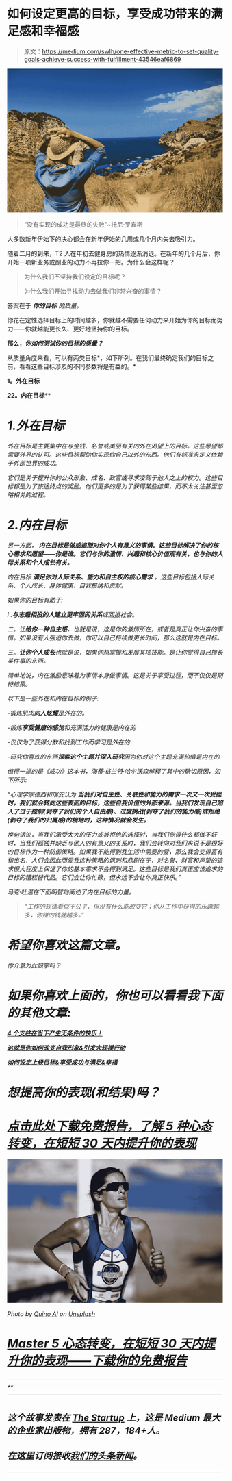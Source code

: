 # 如何设定更高的目标，享受成功带来的满足感和幸福感

> 原文：<https://medium.com/swlh/one-effective-metric-to-set-quality-goals-achieve-success-with-fulfillment-43546eaf6869>

![](img/60be52eff3a915dffd70722ac342ec69.png)

> “没有实现的成功是最终的失败”~托尼·罗宾斯

大多数新年伊始下的决心都会在新年伊始的几周或几个月内失去吸引力。

随着二月的到来，T2 人在年初去健身房的热情逐渐消退。在新年的几个月后，你开始一项新业务或副业的动力不再拉你一把。为什么会这样呢？

> 为什么我们不坚持我们设定的目标呢？
> 
> 为什么我们开始寻找动力去做我们非常兴奋的事情？

答案在于 ***你的目标*** *的质量。*

你花在定性选择目标上的时间越多，你就越不需要任何动力来开始为你的目标而努力——你就越能更长久、更好地坚持你的目标。

**那么，*你如何测试你的目标的质量？***

从质量角度来看，可以有两类目标*，如下所列。在我们最终确定我们的目标之前，看看这些目标涉及的不同参数将是有益的。*

****1。外在目标****

***2*2。内在目标****

# *1.外在目标*

*外在目标是主要集中在与金钱、名誉或美丽有关的外在渴望上的目标。这些愿望都需要外界的认可。这些目标帮助你实现你自己以外的东西。他们有标准来定义依赖于外部世界的成功。*

*它们是关于提升你的公众形象、成名、致富或寻求凌驾于他人之上的权力。这些目标都是为了旅途终点的奖励。他们更多的是为了获得某些结果，而不太关注甚至忽略相关的过程。*

# *2.内在目标*

*另一方面， ***内在目标是做或追随对你个人有意义的事情。这些目标解决了你的核心需求和愿望——你是谁。它们与你的激情、兴趣和核心价值观有关，也与你的人际关系和个人成长有关。****

*内在目标 ***满足你对人际关系、能力和自主权的核心需求*** 。这些目标包括人际关系、个人成长、身体健康、自我接纳和贡献。*

*如果你的目标有助于:*

*I .**与志趣相投的人建立更牢固的关系**或回报社会。*

*二。让**给你一种自主感**，也就是说，这是你的激情所在，或者是真正让你兴奋的事情。如果没有人强迫你去做，你可以自己持续做更长时间，那么这就是内在目标。*

*三。**让你个人成长**也就是说，如果你想掌握和发展某项技能。是让你觉得自己擅长某件事的东西。*

*简单地说，内在激励意味着为事情本身做事情。这是关于享受过程，而不仅仅是期待结果。*

*以下是一些外在和内在目标的例子:*

*-锻炼肌肉**向人炫耀**是外在的。*

*-锻炼**享受健康的感觉**和充满活力的健康是内在的*

*-仅仅为了获得分数和找到工作而学习是外在的*

*-研究你喜欢的东西**探索这个主题并深入研究**因为你对这个主题充满热情是内在的*

*值得一提的是《成功》这本书，海蒂·格兰特·哈尔沃森解释了其中的确切原因，如下所示:*

**“心理学家德西和瑞安认为* ***当我们对自主性、关联性和能力的需求一次又一次受挫时，我们就会转向这些表面的目标，这些自我价值的外部来源。当我们发现自己陷入了过于控制(剥夺了我们的个人自由感)、过度挑战(剥夺了我们的能力感)或拒绝(剥夺了我们的归属感)的境地时，这种情况就会发生。****

*换句话说，当我们承受太大的压力或被拒绝的选择时，当我们觉得什么都做不好时，当我们孤独并缺乏与他人的有意义的关系时，我们会转向对我们来说不是很好的目标作为一种防御策略。如果我不能得到我生活中需要的爱，那么我会变得富有和出名，人们会因此而爱我这种策略的讽刺和悲剧在于，对名誉、财富和声望的追求很大程度上保证了你的基本需求不会得到满足。这些目标是我们真正应该追求的目标的糟糕替代品。它们会让你忙碌，但永远不会让你真正快乐。”*

*马克·吐温在下面明智地阐述了内在目标的力量。*

> *“工作的规律看似不公平，但没有什么能改变它；你从工作中获得的乐趣越多，你赚的钱就越多。”*

# *希望你喜欢这篇文章。*

*你介意为此鼓掌吗？*

# *如果你喜欢上面的，你也可以看看我下面的其他文章:*

*[**4 个支柱在当下产生无条件的快乐！**](/@sombathla/4-pillars-to-generate-unconditional-happiness-in-the-moment-975dac347e27)*

*[**这就是你如何改变自我形象&引发大规模行动**](/swlh/how-this-simple-technique-can-transform-your-self-image-trigger-massive-action-1d1242f03b1a)*

*[**如何设定上级目标&享受成功与满足&幸福**](/swlh/one-effective-metric-to-set-quality-goals-achieve-success-with-fulfillment-43546eaf6869)*

# *想提高你的表现(和结果)吗？*

# *[点击此处下载免费报告，了解 5 种心态转变，在短短 30 天内提升你的表现](https://sombathla.com/mentalshifts/)*

*![](img/151096c4bc5bc2566a4c63bb33b37d50.png)*

*Photo by [Quino Al](https://unsplash.com/@quinoal?utm_source=medium&utm_medium=referral) on [Unsplash](https://unsplash.com/?utm_source=medium&utm_medium=referral)*

# *[Master 5 心态转变，在短短 30 天内提升你的表现——下载你的免费报告](https://sombathla.com/mentalshifts/)*

*![](img/731acf26f5d44fdc58d99a6388fe935d.png)**![](img/731acf26f5d44fdc58d99a6388fe935d.png)*

## *这个故事发表在 [The Startup](https://medium.com/swlh) 上，这是 Medium 最大的企业家出版物，拥有 287，184+人。*

## *在这里订阅接收[我们的头条新闻](http://growthsupply.com/the-startup-newsletter/)。*

*![](img/731acf26f5d44fdc58d99a6388fe935d.png)*